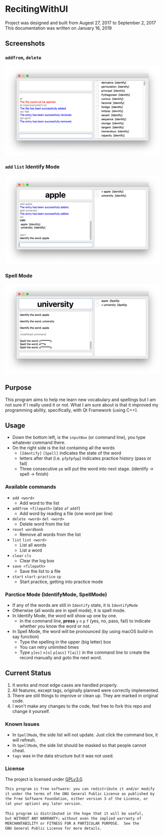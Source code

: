 # RecitingWithUI

Project was designed and built from Augest 27, 2017 to September 2, 2017  
This documentation was written on January 16, 2019

<!-- SOME THOUGHTS
I thought this project is incomplete until I accidentally steped on this on
my local drive. It actually is a working program. I was pretty ambitious about
this project at the time and spent a lot of time planning and designing
the program. And now, I decided to create this readme you are reading.
-->

## Screenshots
### `addfrom`, `delete`
![addfrom](https://raw.githubusercontent.com/yifeiyin/RecitingWithUI/master/readme-img/addfrom.png)
### `add` `list` Identify Mode
![identify](https://github.com/yifeiyin/RecitingWithUI/blob/master/readme-img/identify.png)
### Spell Mode
![spell](https://raw.githubusercontent.com/yifeiyin/RecitingWithUI/master/readme-img/spell.png)

## Purpose
This program aims to help me learn new vocabulary and spellings but I am not 
sure if I really used it or not. What I am sure about is that it improved my
programming ability, specifically, with Qt Framework (using C++).


## Usage
- Down the bottom left, is the `inputBox` (or command line), you type whatever command there.
- On the right side is the list containing all the words
  - `[Identify]` `[Spell]` indicates the state of the word
  - letters after that (i.e. `pfpfpfpp`) indicates practice history (pass or fail)
  - Three consecutive `p`s will put the word into next stage. (identify -> spell -> finish)

### Available commands
  - `add <word>`
    - Add word to the list
  - `addfrom <filepath>` (also `af` `addf`)
    - Add word by reading a file (one word per line)
  - `delete <word>` `del <word>`
    - Delete word from the list
  - `reset wordbank`
    - Remove all words from the list
  - `list` `list <word>`
    - List all words
    - List a word
  - `clear` `cls`
    - Clear the log box
  - `save <filepath>`
    - Save the list to a file
  - `start` `start-practice` `sp`
    - Start practice, getting into practice mode

### Parctice Mode (IdentifyMode, SpellMode)
  - If any of the words are still in `Identify` state, it is `IdentifyMode`
  - Otherwise (all words are in spell mode), it is spell mode.
  - In Identify Mode, the word will show up one by one.
    - In the command line, **press** `y` `n` `p` `f` (yes, no, pass, fail) to indicate whether you know the word or not.
  - In Spell Mode, the word will be pronounced (by using macOS build-in say function)
    - Type the spelling in the upper (big letter) box
    - You can retry unlimited times
    - Type `y[es]` `n[o]` `p[ass]` `f[ail]` in the command line to create the record manually and goto the next word.



## Current Status
1. It works and most edge cases are handled properly.
2. All features, except tags, originally planned were correctly implemented.
3. There are still things to improve or clean up. They are marked in original code.
4. I won't make any changes to the code, feel free to fork this repo and change it yourself.

### Known Issues
- In `SpellMode`, the side list will not update. Just click the command box, it will refresh.
- In `SpellMode`, the side list should be masked so that people cannot cheat.
- `tags` was in the data structure but it was not used.


### License
The project is licensed under [GPLv3.0](https://www.gnu.org/licenses/gpl.md).
```
This program is free software: you can redistribute it and/or modify
it under the terms of the GNU General Public License as published by
the Free Software Foundation, either version 3 of the License, or
(at your option) any later version.

This program is distributed in the hope that it will be useful,
but WITHOUT ANY WARRANTY; without even the implied warranty of
MERCHANTABILITY or FITNESS FOR A PARTICULAR PURPOSE.  See the
GNU General Public License for more details.
```
